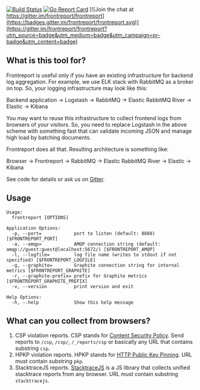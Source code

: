 [![Build Status](https://travis-ci.org/skbkontur/frontreport.svg?branch=master)](https://travis-ci.org/skbkontur/frontreport) [![Go Report Card](https://goreportcard.com/badge/github.com/skbkontur/frontreport)](https://goreportcard.com/report/github.com/skbkontur/frontreport) [![Join the chat at https://gitter.im/frontreport/frontreport](https://badges.gitter.im/frontreport/frontreport.svg)](https://gitter.im/frontreport/frontreport?utm_source=badge&utm_medium=badge&utm_campaign=pr-badge&utm_content=badge)


## What is this tool for?

Frontreport is useful only if you have an existing infrastructure for backend log aggregation. For example, we use ELK stack with RabbitMQ as a broker on top. So, your logging infrastructure may look like this:

Backend application → Logstash → RabbitMQ → Elastic RabbitMQ River → Elastic → Kibana

You may want to reuse this infrastructure to collect frontend logs from browsers of your visitors. So, you need to replace Logstash in the above scheme with something fast that can validate incoming JSON and manage high load by batching documents.

Frontreport does all that. Resulting architecture is something like:

Browser → Frontreport → RabbitMQ → Elastic RabbitMQ River → Elastic → Kibana

See code for details or ask us on [Gitter][].


## Usage

```
Usage:
  frontreport [OPTIONS]

Application Options:
  -p, --port=            port to listen (default: 8888) [$FRONTREPORT_PORT]
  -a, --amqp=            AMQP connection string (default: amqp://guest:guest@localhost:5672/) [$FRONTREPORT_AMQP]
  -l, --logfile=         log file name (writes to stdout if not specified) [$FRONTREPORT_LOGFILE]
  -g, --graphite=        Graphite connection string for internal metrics [$FRONTREPORT_GRAPHITE]
  -r, --graphite-prefix= prefix for Graphite metrics [$FRONTREPORT_GRAPHITE_PREFIX]
  -v, --version          print version and exit

Help Options:
  -h, --help             Show this help message
```


## What can you collect from browsers?

1. CSP violation reports. CSP stands for [Content Security Policy][]. Send reports to `/csp`, `/csp/`, `/_reports/csp` or basically any URL that contains substring `csp`.
2. HPKP violation reports. HPKP stands for [HTTP Public Key Pinning][]. URL must contain substring `pkp`.
3. StacktraceJS reports. [StacktraceJS][] is a JS library that collects unified stacktrace reports from any browser. URL must contain substring `stacktracejs`.


[Content Security Policy]: http://en.wikipedia.org/wiki/Content_Security_Policy
[HTTP Public Key Pinning]: https://en.wikipedia.org/wiki/HTTP_Public_Key_Pinning
[StacktraceJS]:            https://www.stacktracejs.com
[Gitter]:                  https://gitter.im/frontreport/frontreport
